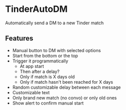 # TinderAutoDM
Automatically send a DM to a new Tinder match

## Features
- Manual button to DM with selected options
- Start from the bottom or the top
- Trigger it programmatically
  - At app start
  - Then after a delay?
  - Only if match is X days old
  - Only if match hasn't been reached for X days
- Random customizable delay between each message
- Customizable text
- Only brand new match (no convo) or only old ones
- Show alert to confirm manual start
